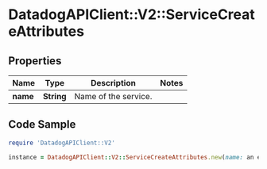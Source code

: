 # DatadogAPIClient::V2::ServiceCreateAttributes

## Properties

Name | Type | Description | Notes
------------ | ------------- | ------------- | -------------
**name** | **String** | Name of the service. | 

## Code Sample

```ruby
require 'DatadogAPIClient::V2'

instance = DatadogAPIClient::V2::ServiceCreateAttributes.new(name: an example service name)
```


